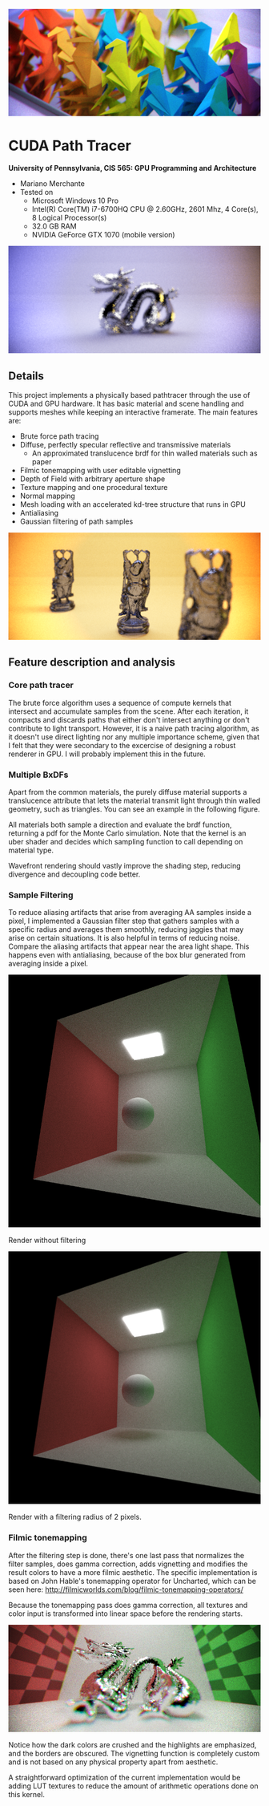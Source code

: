 ![](img/origami.2000spp.1589.5s.png)

CUDA Path Tracer
================

**University of Pennsylvania, CIS 565: GPU Programming and Architecture**

* Mariano Merchante
* Tested on
  * Microsoft Windows 10 Pro
  * Intel(R) Core(TM) i7-6700HQ CPU @ 2.60GHz, 2601 Mhz, 4 Core(s), 8 Logical Processor(s)
  * 32.0 GB RAM
  * NVIDIA GeForce GTX 1070 (mobile version)

![](img/dragon.2000spp.205.302s.png)

## Details
This project implements a physically based pathtracer through the use of CUDA and GPU hardware. It has basic material and scene handling and supports meshes while keeping an interactive framerate. The main features are:

* Brute force path tracing
* Diffuse, perfectly specular reflective and transmissive materials
  * An approximated translucence brdf for thin walled materials such as paper
* Filmic tonemapping with user editable vignetting
* Depth of Field with arbitrary aperture shape
* Texture mapping and one procedural texture
* Normal mapping
* Mesh loading with an accelerated kd-tree structure that runs in GPU
* Antialiasing
* Gaussian filtering of path samples

![](img/buddha.2000spp.336.25s.png)

## Feature description and analysis

### Core path tracer
The brute force algorithm uses a sequence of compute kernels that intersect and accumulate samples from the scene. After each iteration, it compacts and discards paths that either don't intersect anything or don't contribute to light transport. However, it is a naive path tracing algorithm, as it doesn't use direct lighting nor any multiple importance scheme, given that I felt that they were secondary to the excercise of designing a robust renderer in GPU. I will probably implement this in the future.

### Multiple BxDFs
Apart from the common materials, the purely diffuse material supports a translucence attribute that lets the material transmit light through thin walled geometry, such as triangles. You can see an example in the following figure.


All materials both sample a direction and evaluate the brdf function, returning a pdf for the Monte Carlo simulation. Note that the kernel is an uber shader and decides which sampling function to call depending on material type.

Wavefront rendering should vastly improve the shading step, reducing divergence and decoupling code better.

### Sample Filtering
To reduce aliasing artifacts that arise from averaging AA samples inside a pixel, I implemented a Gaussian filter step that gathers samples with a specific radius and averages them smoothly, reducing jaggies that may arise on certain situations. It is also helpful in terms of reducing noise. Compare the aliasing artifacts that appear near the area light shape. This happens even with antialiasing, because of the box blur generated from averaging inside a pixel.

![](img/nofilter.png)

Render without filtering

![](img/filtered.png)

Render with a filtering radius of 2 pixels.

### Filmic tonemapping
After the filtering step is done, there's one last pass that normalizes the filter samples, does gamma correction, adds vignetting and modifies the result colors to have a more filmic aesthetic. The specific implementation is based on John Hable's tonemapping operator for Uncharted, which can be seen here: http://filmicworlds.com/blog/filmic-tonemapping-operators/

Because the tonemapping pass does gamma correction, all textures and color input is transformed into linear space before the rendering starts. 

![](img/tonemapping.png)

Notice how the dark colors are crushed and the highlights are emphasized, and the borders are obscured. The vignetting function is completely custom and is not based on any physical property apart from aesthetic.

A straightforward optimization of the current implementation would be adding LUT textures to reduce the amount of arithmetic operations done on this kernel.






